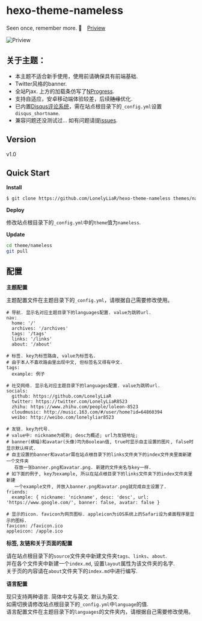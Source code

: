 ﻿hexo-theme-nameless  
================

Seen once, remember more. :clap:　[Priview](https://lonelyliar.github.io/)    

![Priview](http://i4.buimg.com/4851/d9ceb071e8366baa.png)  

关于主题：
----------------
- 本主题不适合新手使用，使用前请确保具有前端基础.
- Twitter风格的banner.
- 全站Pjax. 上方的加载条仿写了[NProgress](https://github.com/rstacruz/nprogress).
- 支持自适应，安卓移动端体验较差，后续~~随缘~~优化.
- 已内置[Disqus评论系统](https://disqus.com)，需在站点根目录下的`_config.yml`设置`disqus_shortname`.
- 兼容问题还没测试过... 如有问题请提[issues](https://github.com/LonelyLiaR/hexo-theme-nameless/issues).  

             
Version
----------------
v1.0  

             
Quick Start  
----------------
**Install**  

``` bash
$ git clone https://github.com/LonelyLiaR/hexo-theme-nameless themes/nameless
```

             
**Deploy**

修改站点根目录下的`_config.yml`中的`theme`值为`nameless`.  

             
**Update**  

``` bash
cd theme/nameless  
git pull
```

配置
----------------
**主题配置**  

主题配置文件在主题目录下的`_config.yml`，请根据自己需要修改使用。  

```
# 导航. 显示名对应主题目录下的languages配置. value为跳转url.
nav:
  home: '/'
  archives: '/archives'
  tags: '/tags'
  links: '/links'
  about: '/about'

# 标签. key为标签路由, value为标签名.
# 由于本人不喜欢路由里出现中文, 但标签名又得有中文.
tags:
  example: 例子

# 社交网络. 显示名对应主题目录下的languages配置. value为跳转url.
socials:
  github: https://github.com/LonelyLiaR
  twitter: https://twitter.com/LonelyLiaR8523
  zhihu: https://www.zhihu.com/people/loleon-8523
  cloudmusic: http://music.163.com/#/user/home?id=64860394
  weibo: http://weibo.com/lonelyliar8523

# 友链. key为代号.
# value中: nickname为昵称; desc为概述; url为友链地址;
# banner(横幅)和avatar(头像)均为Boolean值, true时显示自主设置的图片, false时显示默认样式.
# 自主设置的banner和avatar需在站点根目录下的links文件夹下的index文件夹里面新建一个文件夹
   存放一张banner.png和avatar.png. 新建的文件夹名与key一样.
# 如下面的例子, key为example, 所以在站点根目录下的links文件夹下的index文件夹里新建
   一个example文件, 并放入banner.png和avatar.png就完成自主设置了.
friends:
  example: { nickname: 'nickname', desc: 'desc', url: 'https://www.google.com/', banner: false, avatar: false }

# 显示的icon. favicon为网页图标. appleicon为iOS系统上的Safari设为桌面程序是显示的图标.
favicon: /favicon.ico
appleicon: /apple.ico
```

             
**标签, 友链和关于页面的配置**  

请在站点根目录下的`source`文件夹中新建文件夹`tags`、`links`、`about`.  
并在各个文件夹中新建一个`index.md`, 设置`layout`属性为该文件夹的名字.  
关于页的内容请在`about`文件夹下的`index.md`中进行编写.


             
**语言配置**  

现只支持两种语言. 简体中文与英文. 默认为英文.  
如需切换请修改站点根目录下的`_config.yml`中`language`的值.  
语言配置文件在主题目录下的`languages`的文件夹内，请根据自己需要修改使用。
